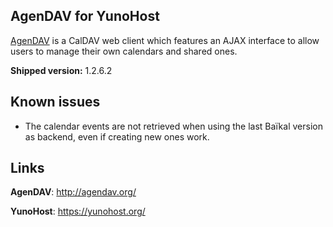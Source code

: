 AgenDAV for YunoHost
-------------------

[AgenDAV](http://agendav.org/) is a CalDAV web client which features an
AJAX interface to allow users to manage their own calendars and shared ones.

**Shipped version:** 1.2.6.2

## Known issues

 * The calendar events are not retrieved when using the last Baïkal version as
   backend, even if creating new ones work.

## Links

**AgenDAV**: http://agendav.org/

**YunoHost**: https://yunohost.org/

